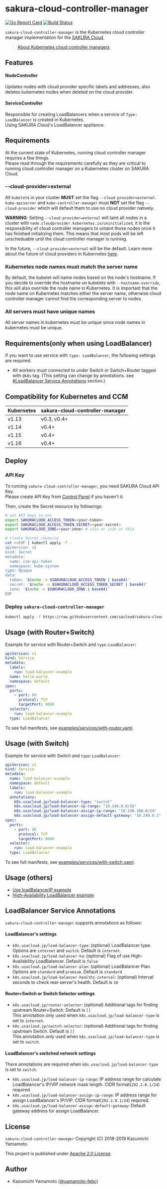 # sakura-cloud-controller-manager

[![Go Report Card](https://goreportcard.com/badge/github.com/sacloud/sakura-cloud-controller-manager)](https://goreportcard.com/report/github.com/sacloud/sakura-cloud-controller-manager)
[![Build Status](https://travis-ci.org/sacloud/sakura-cloud-controller-manager.svg?branch=master)](https://travis-ci.org/sacloud/sakura-cloud-controller-manager)

`sakura-cloud-controller-manager` is the Kubernetes cloud controller manager implementation for the [SAKURA Cloud](https://cloud.sakura.ad.jp/).

> [About Kubernetes cloud controller managers](https://kubernetes.io/docs/tasks/administer-cluster/running-cloud-controller/)

## Features

#### NodeController

Updates nodes with cloud provider specific labels and addresses, also deletes kubernetes nodes when deleted on the cloud provider.

#### ServiceController

Responsible for creating LoadBalancers when a service of `Type: LoadBalancer` is created in Kubernetes.  
Using SAKURA Cloud's LoadBalancer appliance.

## Requirements

At the current state of Kubernetes, running cloud controller manager requires a few things.  
Please read through the requirements carefully as they are critical to running cloud controller manager on a Kubernetes cluster on SAKURA Cloud.

### --cloud-provider=external
All `kubelet`s in your cluster **MUST** set the flag `--cloud-provider=external`.
`kube-apiserver` and `kube-controller-manager` must **NOT** set the flag `--cloud-provider` 
which will default them to use no cloud provider natively.

**WARNING**: 
Setting `--cloud-provider=external` will taint all nodes in a cluster with `node.cloudprovider.kubernetes.io/uninitialized`, 
it is the responsibility of cloud controller managers to untaint those nodes once it has finished initializing them.
This means that most pods will be left unscheduable until the cloud controller manager is running.

In the future, `--cloud-provider=external` will be the default. 
Learn more about the future of cloud providers in Kubernetes [here](https://github.com/kubernetes/community/blob/master/contributors/design-proposals/cloud-provider/cloud-provider-refactoring.md).

### Kubernetes node names must match the server name

By default, the kubelet will name nodes based on the node's hostname. 
If you decide to override the hostname on kubelets with `--hostname-override`, this will also override the node name in Kubernetes.
It is important that the node name on Kubernetes matches either the server name, otherwise cloud controller manager cannot find the corresponding server to nodes.

### All servers must have unique names

All server names in kubernetes must be unique since node names in kubernetes must be unique.

## Requirements(only when using LoadBalancer)

If you want to use service with `type: LoadBalancer`, the following settings are required.

- All workers must connected to under Switch or Switch+Router tagged with `@k8s` tag.
  (This setting can change by annotations. see [#LoadBalancer Service Annotations](#loadbalancer-service-annotations) section.)

## Compatibility for Kubernetes and CCM

| Kubernetes | sakura-cloud-controller-manager | 
| ------- | -------- |
|  v1.13  |  v0.3, v0.4+  |
|  v1.14  |  v0.4+  |
|  v1.15  |  v0.4+  |
|  v1.16  |  v0.4+  |

## Deploy

### API Key

To running `sakura-cloud-controller-manager`, you need SAKURA Cloud API Key.  
Please create API Key from [Control Panel](https://secure.sakura.ad.jp/cloud/) if you haven't it.

Then, create the Secret resource by followings:

```bash
# set API keys to env
export SAKURACLOUD_ACCESS_TOKEN=<your-token>
export SAKURACLOUD_ACCESS_TOKEN_SECRET=<your-secret>
export SAKURACLOUD_ZONE=<your-zone> # is1a or is1b or tk1a

# create Secret resource
cat <<EOF | kubectl apply -f -
apiVersion: v1
kind: Secret
metadata:
  name: ccm-api-token
  namespace: kube-system
type: Opaque
data:
  token: '$(echo -n $SAKURACLOUD_ACCESS_TOKEN | base64)'
  secret: '$(echo -n $SAKURACLOUD_ACCESS_TOKEN_SECRET | base64)'
  zone: '$(echo -n $SAKURACLOUD_ZONE | base64)'
EOF

```

### Deploy `sakura-cloud-controller-manager` 

```bash
kubectl apply -f https://raw.githubusercontent.com/sacloud/sakura-cloud-controller-manager/0.4.2/manifests/cloud-controller-manager.yaml
```

## Usage (with Router+Switch)

Example for service with Router+Switch and `type:LoadBalancer`:

```yaml
apiVersion: v1
kind: Service
metadata:
  labels:
    run: load-balancer-example
  name: hello-world
  namespace: default
spec:
  ports:
    - port: 80
      protocol: TCP
      targetPort: 8080
  selector:
    run: load-balancer-example
  type: LoadBalancer
```

To see full manifests, see [examples/services/with-router.yaml](examples/services/with-router.yaml).

## Usage (with Switch)

Example for service with Switch and `type:LoadBalancer`:

```yaml
apiVersion: v1
kind: Service
metadata:
  name: load-balancer-example
  namespace: default
  labels:
    run: load-balancer-example
  annotations:
    k8s.usacloud.jp/load-balancer-type: "switch"
    k8s.usacloud.jp/load-balancer-ip-range: "10.240.0.0/16"
    k8s.usacloud.jp/load-balancer-assign-ip-range: "10.240.100.0/24"
    k8s.usacloud.jp/load-balancer-assign-default-gateway: "10.240.0.1"
spec:
  ports:
    - port: 80
      protocol: TCP
      targetPort: 8080
  selector:
    run: load-balancer-example
  type: LoadBalancer
```

To see full manifests, see [examples/services/with-switch.yaml](examples/services/with-switch.yaml).

## Usage (others)

- [Use loadBalancerIP example](examples/services/with-switch-loadBalancerIP.yaml)
- [High-Availability LoadBalancer example](examples/services/with-switch-HA.yaml)

## LoadBalancer Service Annotations

`sakura-cloud-controller-manager` supports annotations as follows:

#### LoadBalancer's settings

- `k8s.usacloud.jp/load-balancer-type`: (optional) LoadBalancer type. Options are `internet` and `switch`. Default is `internet`.  
- `k8s.usacloud.jp/load-balancer-ha`: (optional) Flag of use High-Availability LoadBalancer. Default is `false`  
- `k8s.usacloud.jp/load-balancer-plan`: (optional) LoadBalancer Plan. Options are `standard` and `premium`. Default is `standard`  
- `k8s.usacloud.jp/load-balancer-healthz-interval`: (optional) Interval seconds to check real-server's health. Default is `10`  

#### Router+Switch or Switch Selector settings

- `k8s.usacloud.jp/router-selector`: (optional) Additional tags for finding upstream Router+Switch. Default is `[]`  
This annotation only used when `k8s.usacloud.jp/load-balancer-type` is set to `internet`.  
- `k8s.usacloud.jp/switch-selector`: (optional) Additional tags for finding upstream Switch. Default is `[]`  
This annotation only used when `k8s.usacloud.jp/load-balancer-type` is set to `switch`.  

#### LoadBalancer's switched network settings

There annotations are required when `k8s.usacloud.jp/load-balancer-type` is set to `switch`.

- `k8s.usacloud.jp/load-balancer-ip-range`: IP address range for calculate LoadBalancer's IP/VIP network mask length. CIDR format(`192.2.0.1/24`) required.
- `k8s.usacloud.jp/load-balancer-assign-ip-range`: IP address range for assign LoadBalancer's IP/VIP. CIDR format(`192.2.0.1/24`) required.
- `k8s.usacloud.jp/load-balancer-assign-default-gateway`: Default gateway address for assign LoadBalancer.

## License

 `sakura-cloud-controller-manager` Copyright (C) 2018-2019 Kazumichi Yamamoto.

  This project is published under [Apache 2.0 License](LICENSE.txt).
  
## Author

  * Kazumichi Yamamoto ([@yamamoto-febc](https://github.com/yamamoto-febc))
